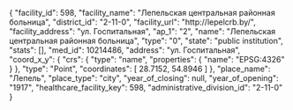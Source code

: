 {
    "facility_id": 598,
    "facility_name": "Лепельская центральная районная больница",
    "district_id": "2-11-0",
    "facility_url": "http:\/\/lepelcrb.by\/",
    "facility_address": "ул. Госпитальная",
    "ap_1": "2",
    "name": "Лепельская центральная районная больница",
    "type": "0",
    "state": "public institution",
    "stats": [],
    "med_id": 10214486,
    "address": "ул. Госпитальная",
    "coord_x_y": {
        "crs": {
            "type": "name",
            "properties": {
                "name": "EPSG:4326"
            }
        },
        "type": "Point",
        "coordinates": [
            28.7152,
            54.8946
        ]
    },
    "place_name": "Лепель",
    "place_type": "city",
    "year_of_closing": null,
    "year_of_opening": "1917",
    "healthcare_facility_key": 598,
    "administrative_division_id": "2-11-0"
}